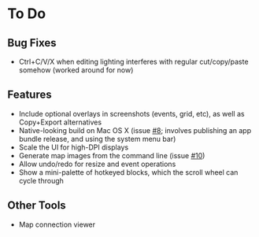 # To Do

## Bug Fixes

* Ctrl+C/V/X when editing lighting interferes with regular cut/copy/paste somehow (worked around for now)

## Features

* Include optional overlays in screenshots (events, grid, etc), as well as Copy+Export alternatives
* Native-looking build on Mac OS X (issue [#8](https://github.com/Rangi42/polished-map/issues/8); involves publishing an app bundle release, and using the system menu bar)
* Scale the UI for high-DPI displays
* Generate map images from the command line (issue [#10](https://github.com/Rangi42/polished-map/issues/10))
* Allow undo/redo for resize and event operations
* Show a mini-palette of hotkeyed blocks, which the scroll wheel can cycle through

## Other Tools

* Map connection viewer
